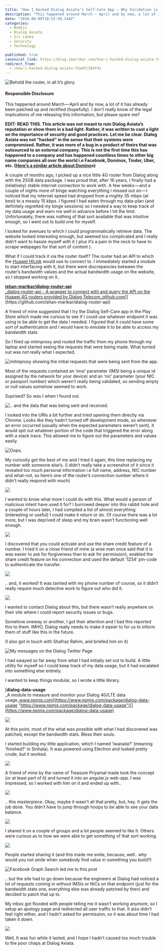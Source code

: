```yaml
---
title: "How I Hacked Dialog Axiata’s Self-Care App — Why Validation is Critical"
description: "This happened around March — April and by now, a lot of it has already been patched up and rectified (hopefully). I don’t really know of the legal implications of me releasing this information, but…"
date: "2016-08-09T18:52:50.144Z"
categories: 
  - Nodejs
  - Dialog Axiata
  - Sri Lanka
  - Security
  - Technology

published: true
canonical_link: https://blog.imarikar.com/how-i-hacked-dialog-axiata-fda4fc164f42
redirect_from:
  - /how-i-hacked-dialog-axiata-fda4fc164f42
---
```


![Behold the router, in all it’s glory.](./asset-1.jpeg)

#### Responsible Disclosure

This happened around March — April and by now, a lot of it has already been patched up and rectified (hopefully). I don’t really know of the legal implications of me releasing this information, but please spare me?

**EDIT: READ THIS. This article was not meant to ruin Dialog Axiata’s reputation or show them in a bad light. Rather, it was written to cast a light on the importance of security and good practices. Let me be clear. Dialog Axiata was not “hacked” in the sense that their systems were compromised. Rather, it was more of a bug in a product of theirs that was outsourced to an external company. This is not the first time this has happened to a company and has happened countless times to other big name companies all over the world i.e Facebook, Dominos, Tinder, Uber, etc. (**[**Here’s a similar article about Domino**](http://www.ifc0nfig.com/dominos-pizza-and-payments/)**s)**

A couple of months ago, I picked up a nice little 4G router from Dialog along with the 25GB data package. I was proud that, after 16 years, I finally had a (relatively) stable internet connection to work with. A few weeks — and a couple of nights more of binge watching everything I missed out on — I noticed that my internet speed had dropped from a mighty 35 mbps (at best) to a measly 15 kbps. I figured I had eaten through my data-plan (and definitely regretted my binge sessions) so I needed a way to keep track of my data usage and warn me well in advance before I hit the limit. Unfortunately, there was nothing of that sort available that was intuitive enough, so I went out to build one for myself.

I looked for avenues to which I could programmatically retrieve data. The website looked interesting enough, but seemed too complicated and I really didn’t want to hassle myself with it ( plus it’s a pain in the neck to have to scrape webpages for that sort of content ).

What if I could track it via the router itself? The router had an API to which the [Huawei HiLink](https://play.google.com/store/apps/details?id=com.huawei.mw&hl=en) would use to connect to. I immediately started a module to start interfacing with it, but there were discrepancies between the router’s bandwidth values and the actual bandwidth usage on the website, so I stopped working on it..

[**ishan-marikar/dialog-router-api**  
_dialog-router-api - A wrapper to connect with and query the API on the Huawei 4G routers provided by Dialog Telecom_github.com](https://github.com/ishan-marikar/dialog-router-api "https://github.com/ishan-marikar/dialog-router-api")[](https://github.com/ishan-marikar/dialog-router-api)

A friend of mine suggested that I try the Dialog Self-Care app in the Play Store which made me curious to see if I could use whatever endpoint it was using to be able to get the data I needed. I figured that it could have some sort of authentication and I would have to emulate it to be able to access my bandwidth stats.

So I fired up mitmproxy and routed the traffic from my phone through my laptop and started seeing the requests that were being made. What turned out was not really what I expected.

![mitmproxy showing the initial requests that were being sent from the app.](./asset-2.jpeg)

Most of the requests contained an ‘imsi’ parameter (IMSI being a unique id assigned by the network for your device) and an ‘nic’ parameter (your NIC or passport number) which weren’t really being validated, so sending empty or null values somehow seemed to work.

Suprised? So was I when I found out.

![.. and the data that was being sent and received.](./asset-3.jpeg)

I looked into the URIs a bit further and tried opening them directly via Chrome. Looks like they hadn’t turned off development mode, so whenever an error occurred (usually when the expected parameters weren’t sent), it would spit out whatever portion of the code that triggered the error along with a stack trace. This allowed me to figure out the parameters and values easily.

![Oops.](./asset-4.png)

My curiosity got the best of me and I tried it again, this time replacing my number with someone else’s. (I didn’t really take a screenshot of it since it revealed too much personal information i.e full name, address, NIC number and what-not, so here’s one of the router’s connection number where it didn’t really respond with much)

![](./asset-5.jpeg)

I wanted to know what more I could do with this. What would a person of malicious intent have used it for? I burrowed deeper into this rabbit hole and a couple of hours later, I had compiled a list of almost everything (interesting or useful) I could make it return or do. Of course there was a lot more, but I was deprived of sleep and my brain wasn’t functioning well enough.

![](./asset-6.png)

I discovered that you could activate and use the share credit feature of a number. I tried it on a close friend of mine (a wise man once said that it is was easier to ask for forgiveness than to ask for permission), enabled the share credit feature on his connection and used the default ‘1234’ pin-code to authenticate the transfer.

![](./asset-7.jpeg)

.. and, it worked! It was tainted with my phone number of course, so it didn’t really require much detective work to figure out who did it.

![](./asset-8.jpeg)

I wanted to contact Dialog about this, but there wasn’t really anywhere on their site where I could report security issues or bugs.

Somehow oneway or another, I got their attention and I had this reported this to them. IMHO, Dialog really needs to make it easier to for us to inform them of stuff like this in the future.

(I also got in touch with Shafraz Rahim, and briefed him on it)

![My messages on the Dialog Twitter Page](./asset-9.png)

I had swayed so far away from what I had initially set out to build. A little utility for myself so I could keep track of my data usage, but it had escalated into something else entirely.

I wanted to keep things modular, so I wrote a little library.

[**dialog-data-usage**  
_A module to measure and monitor your Dialog 4G/LTE data usage_www.npmjs.com](https://www.npmjs.com/package/dialog-data-usage "https://www.npmjs.com/package/dialog-data-usage")[](https://www.npmjs.com/package/dialog-data-usage)

![](./asset-10.png)

At this point, most of the what was possible with what I had discovered was patched, except the bandwidth stats. Bless their souls.

I started building my little application, which I named ‘iwarada?’ (meaning ‘finished?’ in Sinhala). It was powered using Electron and looked pretty crude, but it worked.

![](./asset-11.jpeg)

A friend of mine by the name of Treasure Priyamal made took the concept (or at least part of it) and turned it into an angular.js web-app. I was impressed, so I worked with him on it and ended up with..

![](./asset-12.jpeg)

.. this masterpiece. Okay, maybe it wasn’t all that pretty, but, hey. It gets the job done. You didn’t have to jump through hoops to be able to see your data balance.

![](./asset-13.jpeg)

I shared it on a couple of groups and a lot people seemed to like it. Others were curious as to how we were able to get something of that sort working.

![](./asset-14.png)

People started sharing it (and this made me smile, because, well.. why would you not smile when somebody find value in something you build?)

![Facebook Graph Search led me to this post](./asset-15.jpeg)

.. but the site had to go down because the engineers at Dialog had noticed a lot of requests coming in without IMSIs or NICs on that endpoint (just for the bandwidth stats one, everything else was already patched by then) and decided to patch that up to.

My inbox got flooded with people telling me it wasn’t working anymore, so I setup an apology page and redirected all user traffic to that. It also didn’t feel right either, and I hadn’t asked for permission, so it was about time I had taken it down.

![](./asset-16.png)

Well, It was fun while it lasted, and I hope I hadn’t caused too much trouble to the poor chaps at Dialog Axiata.
